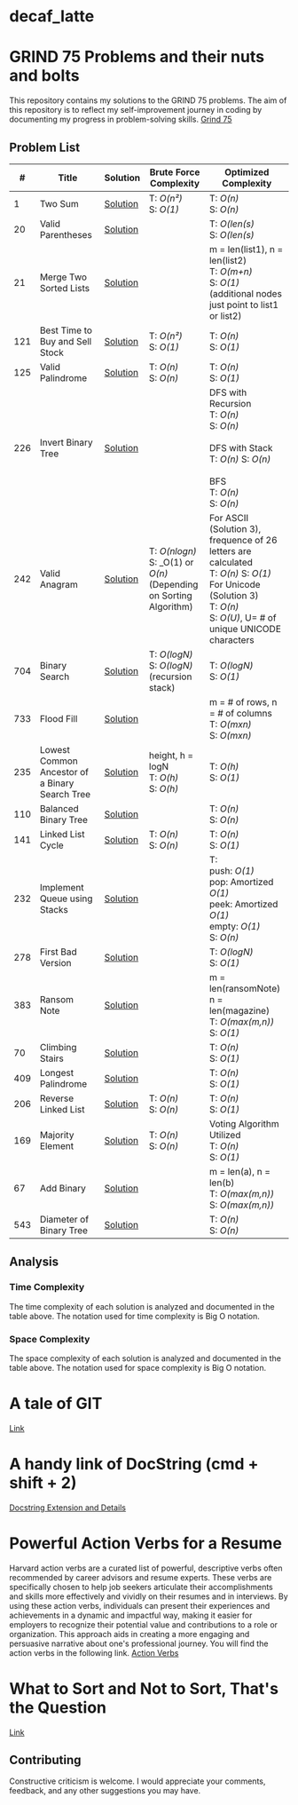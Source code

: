 # decaf_latte
# GRIND 75 Problems and their nuts and bolts

This repository contains my solutions to the GRIND 75 problems. The aim of this repository is to reflect my self-improvement journey in coding by documenting my progress in problem-solving skills. [Grind 75](https://www.techinterviewhandbook.org/grind75)

## Problem List

| # | Title | Solution | Brute Force Complexity | Optimized Complexity|
| --- | --- | --- | --- | --- |
| 1 | Two Sum | [Solution](./GRIND_75/leetcode_1_two_sum.py) | T: _O(n²)_ <br> S: _O(1)_ | T: _O(n)_ <br> S: _O(n)_ |
| 20 | Valid Parentheses | [Solution](./GRIND_75/leetcode_20_valid_parentheses.py) | | T: _O(len(s)_ <br> S: _O(len(s)_ |
| 21 | Merge Two Sorted Lists | [Solution](./GRIND_75/leetcode_21_merge_two_sorted_lists.py) | | m = len(list1), n = len(list2) <br> T: _O(m+n)_ <br> S: _O(1)_ (additional nodes just point to list1 or list2)|
| 121 | Best Time to Buy and Sell Stock | [Solution](./GRIND_75/leetcode_121_best_time_to_buy_and_sell_stock.py) | T: _O(n²)_ <br> S: _O(1)_ | T: _O(n)_ <br> S: _O(1)_ |
| 125 | Valid Palindrome | [Solution](./GRIND_75/leetcode_125_valid_palindrome.py) | T: _O(n)_ <br> S: _O(n)_ | T: _O(n)_ <br> S: _O(1)_ |
| 226 | Invert Binary Tree | [Solution](./GRIND_75/leetcode_226_invert_binary_tree.py) | | DFS with Recursion <br> T: _O(n)_ <br> S: _O(n)_ <br><br> DFS with Stack <br> T: _O(n)_ S: _O(n)_ <br><br> BFS <br> T: _O(n)_ <br> S: _O(n)_ |
| 242 | Valid Anagram | [Solution](./GRIND_75/leetcode_242_valid_anagram.py) | T: _O(nlogn)_ <br> S: _O(1) or _O(n)_ <br> (Depending on Sorting Algorithm) | For ASCII (Solution 3), frequence of 26 letters are calculated <br> T: _O(n)_ S: _O(1)_ <br> For Unicode (Solution 3) <br> T: _O(n)_ <br> S: _O(U)_, U= # of unique UNICODE characters |
| 704 | Binary Search | [Solution](./GRIND_75/leetcode_704_binary_search.py) | T: _O(logN)_ <br> S: _O(logN)_ (recursion stack) | T: _O(logN)_ <br> S: _O(1)_ |
| 733 | Flood Fill | [Solution](./GRIND_75/leetcode_733_flood_fill.py) | | m = # of rows, n = # of columns <br> T: _O(mxn)_ <br> S: _O(mxn)_ |
| 235 | Lowest Common Ancestor of a Binary Search Tree | [Solution](./GRIND_75/leetcode_235_lowest_common_ancestor_of_a_BST.py) | height, h = logN <br> T: _O(h)_ <br> S: _O(h)_ | T: _O(h)_ <br> S: _O(1)_ |
| 110 | Balanced Binary Tree | [Solution](./GRIND_75/leetcode_110_balanced_binary_tree.py) | | T: _O(n)_ <br> S: _O(n)_ |
| 141 | Linked List Cycle | [Solution](./GRIND_75/leetcode_141_linked_list_cycle.py) | T: _O(n)_ <br> S: _O(n)_ | T: _O(n)_ <br> S: _O(1)_ |
| 232 | Implement Queue using Stacks | [Solution](./GRIND_75/leetcode_232_implement_queue_using_stacks.py) | | T: <br> push: _O(1)_ <br> pop: Amortized _O(1)_ <br> peek: Amortized _O(1)_ <br> empty: _O(1)_ <br> S: _O(n)_ |
| 278 | First Bad Version | [Solution](./GRIND_75/leetcode_278_first_bad_version.py) | | T: _O(logN)_ <br> S: _O(1)_ |
| 383 | Ransom Note | [Solution](./GRIND_75/leetcode_383_ransom_note.py) | | m = len(ransomNote) <br> n = len(magazine) <br> T: _O(max(m,n))_ <br> S: _O(1)_ |
| 70 | Climbing Stairs | [Solution](./GRIND_75/leetcode_70_climbing_stairs.py) | | T: _O(n)_ <br> S: _O(1)_ |
| 409 | Longest Palindrome | [Solution](./GRIND_75/leetcode_409_longest_palindrome.py) | | T: _O(n)_ <br> S: _O(1)_ |
| 206 | Reverse Linked List | [Solution](./GRIND_75/leetcode_206_reverse_linked_list.py) | T: _O(n)_ <br> S: _O(n)_ | T: _O(n)_ <br> S: _O(1)_ |
| 169 | Majority Element | [Solution](./GRIND_75/leetcode_169_majority_element.py) | T: _O(n)_ <br> S: _O(n)_ | Voting Algorithm Utilized <br> T: _O(n)_ <br> S: _O(1)_ |
| 67 | Add Binary | [Solution](./GRIND_75/leetcode_67_add_binary.py) | | m = len(a), n = len(b) <br> T: _O(max(m,n))_ <br> S: _O(max(m,n))_ |
| 543 | Diameter of Binary Tree | [Solution](./GRIND_75/leetcode_543_diameter_of_a_binary_tree.py) | | T: _O(n)_ <br> S: _O(n)_ |
## Analysis

### Time Complexity

The time complexity of each solution is analyzed and documented in the table above. The notation used for time complexity is Big O notation.

### Space Complexity

The space complexity of each solution is analyzed and documented in the table above. The notation used for space complexity is Big O notation.

# A tale of GIT
[Link](./Git_Documentation)

# A handy link of DocString (cmd + shift + 2)
[Docstring Extension and Details](https://github.com/NilsJPWerner/autoDocstring/tree/c9da64126fd9e667decd9d85b4e5b53c60372ea7?tab=readme-ov-file)

# Powerful Action Verbs for a Resume
Harvard action verbs are a curated list of powerful, descriptive verbs often recommended by career advisors and resume experts. These verbs are specifically chosen to help job seekers articulate their accomplishments and skills more effectively and vividly on their resumes and in interviews. By using these action verbs, individuals can present their experiences and achievements in a dynamic and impactful way, making it easier for employers to recognize their potential value and contributions to a role or organization. This approach aids in creating a more engaging and persuasive narrative about one's professional journey. You will find the action verbs in the following link.
[Action Verbs](https://www.alumni.hbs.edu/Documents/careers/ActionVerbsList.pdf)

# What to Sort and Not to Sort, That's the Question
[Link](./sorting)
## Contributing
Constructive criticism is welcome. I would appreciate your comments, feedback, and any other suggestions you may have.
